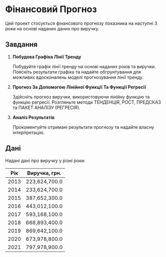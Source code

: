# Фінансовий Прогноз

Цей проект стосується фінансового прогнозу показника на наступні 3 роки на основі наданих даних про виручку.

## Завдання

1. **Побудова Графіка Лінії Тренду**

   Побудуйте графік лінії тренду на основі наданих років та виручки. Поясніть результати графіка та надайте обгрунтування для можливих вдосконалень моделі прогнозування лінії тренду.

2. **Прогноз За Допомогою Лінійної Функції Та Функції Регресії**

   Здійсніть прогноз виручки, використовуючи лінійну функцію та функцію регресії. Розгляньте методи ТЕНДЕНЦІЯ, РОСТ, ПРЕДСКАЗ та ПАКЕТ АНАЛІЗУ (РЕГРЕСІЯ).

3. **Аналіз Результатів**

   Прокоментуйте отримані результати прогнозу та надайте власну інтерпретацію.

## Дані

Надані дані про виручку у різні роки:

| Рік   | Виручка, грн. |
|-------|----------------|
| 2013  | 223,624,700.0  |
| 2014  | 233,624,700.0  |
| 2015  | 387,652,300.0  |
| 2016  | 443,012,100.0  |
| 2017  | 593,168,100.0  |
| 2018  | 668,893,400.0  |
| 2019  | 869,642,100.0  |
| 2020  | 673,978,800.0  |
| 2021  | 797,978,900.0  |

